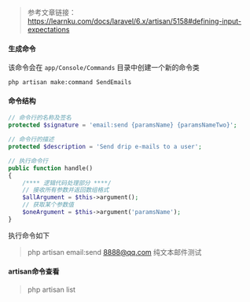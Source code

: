 > 参考文章链接：https://learnku.com/docs/laravel/6.x/artisan/5158#defining-input-expectations



#### 生成命令

该命令会在 `app/Console/Commands` 目录中创建一个新的命令类

```shell
php artisan make:command SendEmails
```



#### 命令结构

```php
// 命令行的名称及签名
protected $signature = 'email:send {paramsName} {paramsNameTwo}';

// 命令行的描述
protected $description = 'Send drip e-mails to a user';

// 执行命令行
public function handle()
{
    /**** 逻辑代码处理部分 ****/
    // 接收所有参数并返回数组格式
    $allArgument = $this->argument();
	// 获取某个参数值
    $oneArgument = $this->argument('paramsName');
}
```

执行命令如下

> php artisan email:send 8888@qq.com 纯文本邮件测试



#### artisan命令查看

> php artisan list